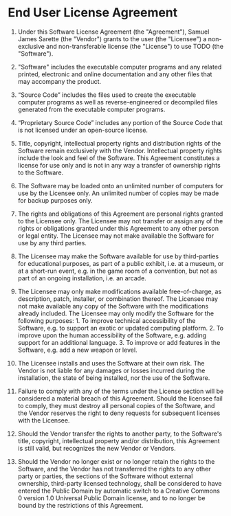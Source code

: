 End User License Agreement
==========================

  1. Under this Software License Agreement (the "Agreement"), Samuel James Sarette (the "Vendor") grants to the user (the "Licensee") a non-exclusive and non-transferable license (the "License") to use TODO (the "Software").

  2. "Software" includes the executable computer programs and any related printed, electronic and online documentation and any other files that may accompany the product.

  3. “Source Code” includes the files used to create the executable computer programs as well as reverse-engineered or decompiled files generated from the executable computer programs.

  4. “Proprietary Source Code” includes any portion of the Source Code that is not licensed under an open-source license.

  5. Title, copyright, intellectual property rights and distribution rights of the Software remain exclusively with the Vendor. Intellectual property rights include the look and feel of the Software. This Agreement constitutes a license for use only and is not in any way a transfer of ownership rights to the Software.

  6. The Software may be loaded onto an unlimited number of computers for use by the Licensee only. An unlimited number of copies may be made for backup purposes only.

  7. The rights and obligations of this Agreement are personal rights granted to the Licensee only. The Licensee may not transfer or assign any of the rights or obligations granted under this Agreement to any other person or legal entity. The Licensee may not make available the Software for use by any third parties.

  8. The Licensee may make the Software available for use by third-parties for educational purposes, as part of a public exhibit, i.e. at a museum, or at a short-run event, e.g. in the game room of a convention, but not as part of an ongoing installation, i.e. an arcade.

  9. The Licensee may only make modifications available free-of-charge, as description, patch, installer, or combination thereof. The Licensee may not make available any copy of the Software with the modifications already included. The Licensee may only modify the Software for the following purposes:
    1. To improve technical accessibility of the Software, e.g. to support an exotic or updated computing platform.
    2. To improve upon the human accessibility of the Software, e.g. adding support for an additional language.
    3. To improve or add features in the Software, e.g. add a new weapon or level.

  10. The Licensee installs and uses the Software at their own risk. The Vendor is not liable for any damages or losses incurred during the installation, the state of being installed, nor the use of the Software.

  11. Failure to comply with any of the terms under the License section will be considered a material breach of this Agreement. Should the licensee fail to comply, they must destroy all personal copies of the Software, and the Vendor reserves the right to deny requests for subsequent licenses with the Licensee.

  12. Should the Vendor transfer the rights to another party, to the Software's title, copyright, intellectual property and/or distribution, this Agreement is still valid, but recognizes the new Vendor or Vendors.

  13. Should the Vendor no longer exist or no longer retain the rights to the Software, and the Vendor has not transferred the rights to any other party or parties, the sections of the Software without external ownership, third-party licensed technology, shall be considered to have entered the Public Domain by automatic switch to a Creative Commons 0 version 1.0 Universal Public Domain license, and to no longer be bound by the restrictions of this Agreement.
